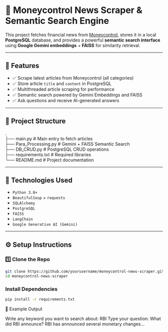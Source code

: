 # 📰 Moneycontrol News Scraper & Semantic Search Engine

This project fetches financial news from [Moneycontrol](https://www.moneycontrol.com/news/), stores it in a local **PostgreSQL** database, and provides a powerful **semantic search interface** using **Google Gemini embeddings** + **FAISS** for similarity retrieval.

---

## 📌 Features

- ✅ Scrape latest articles from Moneycontrol (all categories)
- ✅ Store article `title` and `content` in PostgreSQL
- ✅ Multithreaded article scraping for performance
- ✅ Semantic search powered by Gemini Embeddings and FAISS
- ✅ Ask questions and receive AI-generated answers

---

## 🧱 Project Structure

.  
├── main.py # Main entry to fetch articles  
├── Para_Processing.py # Gemini + FAISS Semantic Search  
├── DB_CRUD.py # PostgreSQL CRUD operations  
├── requirements.txt # Required libraries  
└── README.md # Project documentation  


---

## 🧰 Technologies Used

- `Python 3.8+`
- `BeautifulSoup` + `requests`
- `SQLAlchemy`
- `PostgreSQL`
- `FAISS`
- `LangChain`
- `Google Generative AI (Gemini)`

---

## ⚙️ Setup Instructions

### 1️⃣ Clone the Repo

```bash
git clone https://github.com/yourusername/moneycontrol-news-scraper.git
cd moneycontrol-news-scraper
```
### Install Dependencies
```bash
pip install -r requirements.txt
```

💬 Example Output

Write any keyword you want to search about: RBI
Type your question: What did RBI announce?
RBI has announced several monetary changes...
